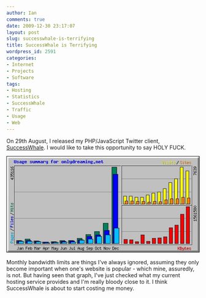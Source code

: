 ```yaml
---
author: Ian
comments: true
date: 2009-12-30 23:17:07
layout: post
slug: successwhale-is-terrifying
title: SuccessWhale is Terrifying
wordpress_id: 2591
categories:
- Internet
- Projects
- Software
tags:
- Hosting
- Statistics
- SuccessWhale
- Traffic
- Usage
- Web
---
```


On 29th August, I released my PHP/JavaScript Twitter client, [SuccessWhale](/software/successwhale).  I would like to take this opportunity to say HOLY FUCK.

[![2009 Usage Summary for onlydreaming.net](/img/blog/2009/12/2009usagesummary.jpg)](/blog/2009/12/2009usagesummary.jpg)

Monthly bandwidth limits are things I've always ignored, assuming they only become important when one's website is popular - which mine, assuredly, is not.  But having seen that graph, I've just checked what my current hosting service provides and I'm really bloody close to it.  I think SuccessWhale is about to start costing me money.
